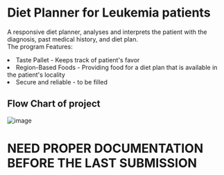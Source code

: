 # Diet Planner for Leukemia patients
A responsive diet planner, analyses and interprets the patient with the diagnosis, past medical history, and diet plan. 
<br>
The program Features:
<li>Taste Pallet - Keeps track of patient's favor <br>
<li>Region-Based Foods -  Providing food for a diet plan that is available in the patient's locality
<li>Secure and reliable - to be filled
  
## Flow Chart of project
![image](https://github.com/user-attachments/assets/65f6234e-8dec-480c-bd84-ede268d97bac)


# NEED PROPER DOCUMENTATION BEFORE THE LAST SUBMISSION
